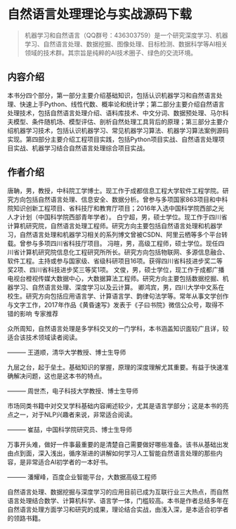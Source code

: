  # 自然语言处理理论与实战源码下载
 
> 机器学习和自然语言（QQ群号：436303759）是一个研究深度学习、机器学习、自然语言处理、数据挖掘、图像处理、目标检测、数据科学等AI相关领域的技术群。其宗旨是纯粹的AI技术圈子、绿色的交流环境。


## 内容介绍

本书分四个部分，第一部分主要介绍基础知识，包括认识机器学习和自然语言处理、快速上手Python、线性代数、概率论和统计学；第二部分主要介绍自然语言处理技术，包括自然语言处理介绍、语料库技术、中文分词、数据预处理、马尔科夫模型、条件随机场、模型评估、剖析自然处理工具背后的原理；第三部分主要介绍机器学习技术，包括认识机器学习、常见机器学习算法、机器学习算法案例源码实现。第四部分主要介绍工程项目实践，包括Python项目实战、自然语言处理项目实战、机器学习结合自然语言处理综合项目实战。

## 作者介绍

唐聃，男，教授，中科院工学博士。现工作于成都信息工程大学软件工程学院。研究方向包括自然语言处理、信息安全、数据分析。曾参与多项国家863项目和中科院知识创新工程项目、省科技厅和教育厅项目；2016年入选中国科学院西部之光人才计划（中国科学院西部青年学者）。
白宁超，男，硕士学位。现工作于四川省计算机研究院，自然语言处理工程师。研究方向主要包括自然语言处理和机器学习，自然语言处理和机器学习相关的系列博文曾被CSDN、阿里云栖等多个平台转载。曾参与多项四川省科技厅项目。
冯暄，男，高级工程师，硕士学位。现任四川省计算机研究院信息化工程研究所所长。研究方向包括物联网、多源信息融合、软件工程。主持或参与国家级、省级科研项目16项。获得四川省科技进步奖二等奖2项、四川省科技进步奖三等奖1项。
文俊，男，硕士学位，现工作于成都广播电视台橙视传媒大数据中心，大数据算法工程师。研究方向主要包括数据挖掘、机器学习、自然语言处理、深度学习以及云计算。
卿鸿宾，男，四川大学中文系在校生。研究方向包括应用语言学、计算语言学、韵律句法学等。常年从事文学创作与文字工作，2017年作品《黄昏速写》发表于《子曰书院》微信公众号，取得不错的影响
专家推荐

众所周知，自然语言处理是多学科交叉的一门学科，本书涵盖知识面较广且详，较适合该技术领域读者阅读。

——— 王道顺，清华大学教授、博士生导师


九层之台，起于垒土。基础知识的掌握，原理的深度理解尤其重要。有益于快速准确解决问题，这也是这本书的特点。

——— 周世杰，电子科技大学教授、博士生导师


市场同类书籍中对交叉学科基础内容阐述较少，尤其是语言学部分；这是本书的亮点之一，对于NLP兴趣者来说，非常适合阅读。

——— 崔喆，中国科学院研究员、博士生导师

 

万事开头难，做好一件事最重要的是清楚自己需要做好哪些准备。该书从基础出发由点到面，深入浅出，循序渐进的讲解如何学习人工智能自然语言处理的那些内容，是非常适合AI初学者的一本好书。

——— 潘耀峰，百度企业智能平台，大数据高级工程师



自然语言处理、数据挖掘与深度学习的应用目前已成为互联行业三大热点，而自然语言处理结合数学、计算机科学、语言学一体，门槛较高。本书是作者总结多年在自然语言处理方面学习和研究的成果，理论结合实战，由浅入深，是本适合初学者的领路书籍。





